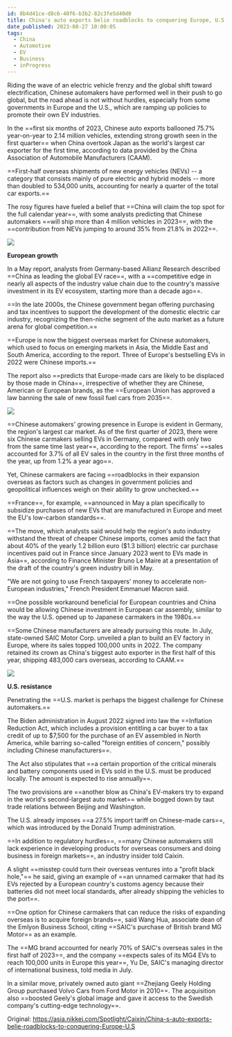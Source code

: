 ```yaml
---
id: 8b4d41ce-d8c6-40f6-b3b2-82c3fe5d40d0
title: China's auto exports belie roadblocks to conquering Europe, U.S.
date_published: 2023-08-27 10:00:05
tags:
  - China
  - Automotive
  - EV
  - Business
  - inProgress
---
```


Riding the wave of an electric vehicle frenzy and the global shift toward electrification, Chinese automakers have performed well in their push to go global, but the road ahead is not without hurdles, especially from some governments in Europe and the U.S., which are ramping up policies to promote their own EV industries.

In the ==first six months of 2023, Chinese auto exports ballooned 75.7% year-on-year to 2.14 million vehicles, extending strong growth seen in the first quarter== when China overtook Japan as the world's largest car exporter for the first time, according to data provided by the China Association of Automobile Manufacturers (CAAM).

==First-half overseas shipments of new energy vehicles (NEVs) -- a category that consists mainly of pure electric and hybrid models -- more than doubled to 534,000 units, accounting for nearly a quarter of the total car exports.==

The rosy figures have fueled a belief that ==China will claim the top spot for the full calendar year==, with some analysts predicting that Chinese automakers ==will ship more than 4 million vehicles in 2023==, with the ==contribution from NEVs jumping to around 35% from 21.8% in 2022==.

![](https://proxy-prod.omnivore-image-cache.app/0x0,sfbVGUMaS6UxVpBtJUAEZtkj4-H1ZrHjG4aVzjt_BYuA/https://www.ft.com/__origami/service/image/v2/images/raw/https%253A%252F%252Fcms-image-bucket-production-ap-northeast-1-a7d2.s3.ap-northeast-1.amazonaws.com%252Fimages%252F_aliases%252Farticleimage%252F6%252F1%252F3%252F0%252F46420316-1-eng-GB%252F169279083319738.jpg?source=nar-cms) 

**European growth**

In a May report, analysts from Germany-based Allianz Research described ==China as leading the global EV race==, with a ==competitive edge in nearly all aspects of the industry value chain due to the country's massive investment in its EV ecosystem, starting more than a decade ago==.

==In the late 2000s, the Chinese government began offering purchasing and tax incentives to support the development of the domestic electric car industry, recognizing the then-niche segment of the auto market as a future arena for global competition.==

==Europe is now the biggest overseas market for Chinese automakers, which used to focus on emerging markets in Asia, the Middle East and South America, according to the report. Three of Europe's bestselling EVs in 2022 were Chinese imports.==

The report also ==predicts that Europe-made cars are likely to be displaced by those made in China==, irrespective of whether they are Chinese, American or European brands, as the ==European Union has approved a law banning the sale of new fossil fuel cars from 2035==.

![](https://proxy-prod.omnivore-image-cache.app/0x0,s6e3RUmOOOJiqkWHFgw73cTAo49XCTJTCTcyqI1tgG9E/https://www.ft.com/__origami/service/image/v2/images/raw/https%253A%252F%252Fcms-image-bucket-production-ap-northeast-1-a7d2.s3.ap-northeast-1.amazonaws.com%252Fimages%252F_aliases%252Farticleimage%252F6%252F7%252F3%252F0%252F46420376-1-eng-GB%252F169279083501587.jpg?source=nar-cms) 

==Chinese automakers' growing presence in Europe is evident in Germany, the region's largest car market. As of the first quarter of 2023, there were six Chinese carmakers selling EVs in Germany, compared with only two from the same time last year==, according to the report. The firms' ==sales accounted for 3.7% of all EV sales in the country in the first three months of the year, up from 1.2% a year ago==.

Yet, Chinese carmakers are facing ==roadblocks in their expansion overseas as factors such as changes in government policies and geopolitical influences weigh on their ability to grow unchecked.==

==France==, for example, ==announced in May a plan specifically to subsidize purchases of new EVs that are manufactured in Europe and meet the EU's low-carbon standards==.

==The move, which analysts said would help the region's auto industry withstand the threat of cheaper Chinese imports, comes amid the fact that about 40% of the yearly 1.2 billion euro ($1.3 billion) electric car purchase incentives paid out in France since January 2023 went to EVs made in Asia==, according to Finance Minister Bruno Le Maire at a presentation of the draft of the country's green industry bill in May.

"We are not going to use French taxpayers' money to accelerate non-European industries," French President Emmanuel Macron said.

==One possible workaround beneficial for European countries and China would be allowing Chinese investment in European car assembly, similar to the way the U.S. opened up to Japanese carmakers in the 1980s.==

==Some Chinese manufacturers are already pursuing this route. In July, state-owned SAIC Motor Corp. unveiled a plan to build an EV factory in Europe, where its sales topped 100,000 units in 2022. The company retained its crown as China's biggest auto exporter in the first half of this year, shipping 483,000 cars overseas, according to CAAM.==

![](https://proxy-prod.omnivore-image-cache.app/0x0,sVPQk_RpWCsipcvD1Bar4DYG7Emt8EjDmFYvnlU60Qn4/https://www.ft.com/__origami/service/image/v2/images/raw/https%253A%252F%252Fcms-image-bucket-production-ap-northeast-1-a7d2.s3.ap-northeast-1.amazonaws.com%252Fimages%252F_aliases%252Farticleimage%252F3%252F9%252F3%252F0%252F46420393-1-eng-GB%252F169279083411392.jpg?source=nar-cms) 

**U.S. resistance**

Penetrating the ==U.S. market is perhaps the biggest challenge for Chinese automakers.==

The Biden administration in August 2022 signed into law the ==Inflation Reduction Act, which includes a provision entitling a car buyer to a tax credit of up to $7,500 for the purchase of an EV assembled in North America, while barring so-called "foreign entities of concern," possibly including Chinese manufacturers==.

The Act also stipulates that ==a certain proportion of the critical minerals and battery components used in EVs sold in the U.S. must be produced locally. The amount is expected to rise annually==.

The two provisions are ==another blow as China's EV-makers try to expand in the world's second-largest auto market== while bogged down by taut trade relations between Beijing and Washington.

The U.S. already imposes ==a 27.5% import tariff on Chinese-made cars==, which was introduced by the Donald Trump administration.

==In addition to regulatory hurdles==, ==many Chinese automakers still lack experience in developing products for overseas consumers and doing business in foreign markets==, an industry insider told Caixin.

A slight ==misstep could turn their overseas ventures into a "profit black hole,"== he said, giving an example of ==an unnamed carmaker that had its EVs rejected by a European country's customs agency because their batteries did not meet local standards, after already shipping the vehicles to the port==.

==One option for Chinese carmakers that can reduce the risks of expanding overseas is to acquire foreign brands==, said Wang Hua, associate dean of the Emlyon Business School, citing ==SAIC's purchase of British brand MG Motor== as an example.

The ==MG brand accounted for nearly 70% of SAIC's overseas sales in the first half of 2023==, and the company ==expects sales of its MG4 EVs to reach 100,000 units in Europe this year==, Yu De, SAIC's managing director of international business, told media in July.

In a similar move, privately owned auto giant ==Zhejiang Geely Holding Group purchased Volvo Cars from Ford Motor in 2010==. The acquisition also ==boosted Geely's global image and gave it access to the Swedish company's cutting-edge technology==.

Original: https://asia.nikkei.com/Spotlight/Caixin/China-s-auto-exports-belie-roadblocks-to-conquering-Europe-U.S